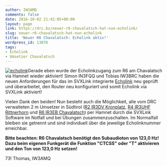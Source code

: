 ```yaml
---
author: IW3AMQ
comments: false
date: 2016-10-02 21:42:05+00:00
layout: page
link: https://drc.bz/neuer-r6-chavalatsch-hat-nun-echolink/
slug: neuer-r6-chavalatsch-hat-nun-echolink
title: 'Neuer R6 Chavalatsch: Echolink aktiv!'
wordpress_id: 13076
tags:
- Echolink
- Umsetzer Chavalatsch
---
```


[![echolink](https://drc.bz/wp-content/uploads/2015/07/echolink.jpg)](https://drc.bz/wp-content/uploads/2015/07/echolink.jpg)Gerade eben wurde der Echolinkzugang zum R6 am Chavalatsch via Hamnet wieder aktiviert! Simon IN3FQQ und Tobias IW3BRC haben die neuen Anforderungen für das im SVXLink integrierte [Echolink](http://www.echolink.org) neu geprüft und überarbeitet, den Router neu konfiguriert und somit Echolink via SVXLink aktiviert!

Vielen Dank den beiden! Nun besteht auch die Möglichkeit, alle vom DRC verwalteten 2 m Umsetzer in Südtirol ([R2 IR3DV Kronplatz](http://https://drc.bz/relaisstandorte/kronplatz/), [R4 IR3UHF Rittnerhorn](http://https://drc.bz/relaisstandorte/umsetzer-rittnerhorn-wieder-aktiv/) und [R6 IR3EB Chavalatsch](http://https://drc.bz/relaisstandorte/neuer-umsetzer-auf-dem-chavalatsch/)) per Hamnet durch die SVXLink Software im Notfall und bei Übungen zusammenzuschalten. Im Normalfall bleiben sie getrennt und sind individuell über die jeweilige Echolinknummer erreichbar.

**Bitte beachten: R6 Chavalatsch benötigt den Subaudioton von 123,0 Hz! Dazu beim eigenen Funkgerät die Funktion "CTCSS" oder "T" aktivieren und den Ton von 123,0 Hz setzen!**

73! Thomas, IW3AMQ
